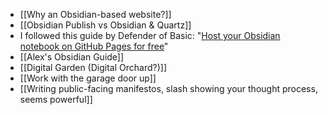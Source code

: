 - [[Why an Obsidian-based website?]]
- [[Obsidian Publish vs Obsidian & Quartz]]
- I followed this guide by Defender of Basic: "[Host your Obsidian notebook on GitHub Pages for free](https://dev.to/defenderofbasic/host-your-obsidian-notebook-on-github-pages-for-free-8l1)"
- [[Alex's Obsidian Guide]]
- [[Digital Garden (Digital Orchard?)]]
- [[Work with the garage door up]]
- [[Writing public-facing manifestos, slash showing your thought process, seems powerful]]